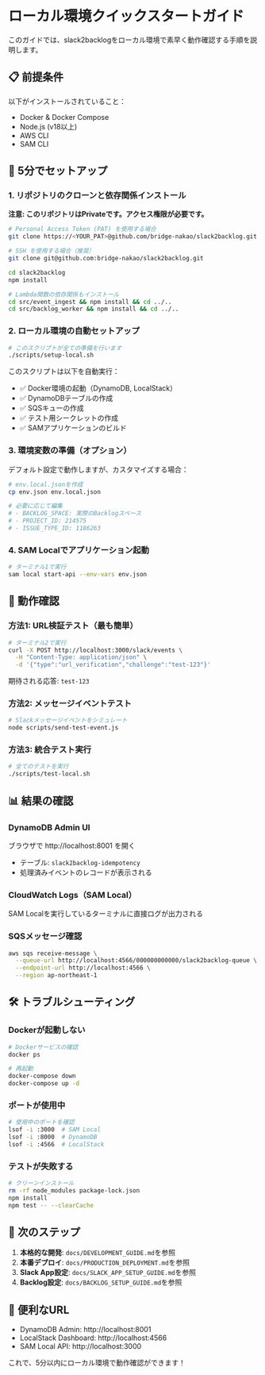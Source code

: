 # ローカル環境クイックスタートガイド

このガイドでは、slack2backlogをローカル環境で素早く動作確認する手順を説明します。

## 📋 前提条件

以下がインストールされていること：
- Docker & Docker Compose
- Node.js (v18以上)
- AWS CLI
- SAM CLI

## 🚀 5分でセットアップ

### 1. リポジトリのクローンと依存関係インストール

**注意: このリポジトリはPrivateです。アクセス権限が必要です。**

```bash
# Personal Access Token (PAT) を使用する場合
git clone https://<YOUR_PAT>@github.com/bridge-nakao/slack2backlog.git

# SSH を使用する場合（推奨）
git clone git@github.com:bridge-nakao/slack2backlog.git

cd slack2backlog
npm install

# Lambda関数の依存関係もインストール
cd src/event_ingest && npm install && cd ../..
cd src/backlog_worker && npm install && cd ../..
```

### 2. ローカル環境の自動セットアップ

```bash
# このスクリプトが全ての準備を行います
./scripts/setup-local.sh
```

このスクリプトは以下を自動実行：
- ✅ Docker環境の起動（DynamoDB, LocalStack）
- ✅ DynamoDBテーブルの作成
- ✅ SQSキューの作成
- ✅ テスト用シークレットの作成
- ✅ SAMアプリケーションのビルド

### 3. 環境変数の準備（オプション）

デフォルト設定で動作しますが、カスタマイズする場合：

```bash
# env.local.jsonを作成
cp env.json env.local.json

# 必要に応じて編集
# - BACKLOG_SPACE: 実際のBacklogスペース
# - PROJECT_ID: 214575
# - ISSUE_TYPE_ID: 1186263
```

### 4. SAM Localでアプリケーション起動

```bash
# ターミナル1で実行
sam local start-api --env-vars env.json
```

## 🧪 動作確認

### 方法1: URL検証テスト（最も簡単）

```bash
# ターミナル2で実行
curl -X POST http://localhost:3000/slack/events \
  -H "Content-Type: application/json" \
  -d '{"type":"url_verification","challenge":"test-123"}'
```

期待される応答: `test-123`

### 方法2: メッセージイベントテスト

```bash
# Slackメッセージイベントをシミュレート
node scripts/send-test-event.js
```

### 方法3: 統合テスト実行

```bash
# 全てのテストを実行
./scripts/test-local.sh
```

## 📊 結果の確認

### DynamoDB Admin UI
ブラウザで http://localhost:8001 を開く
- テーブル: `slack2backlog-idempotency`
- 処理済みイベントのレコードが表示される

### CloudWatch Logs（SAM Local）
SAM Localを実行しているターミナルに直接ログが出力される

### SQSメッセージ確認
```bash
aws sqs receive-message \
  --queue-url http://localhost:4566/000000000000/slack2backlog-queue \
  --endpoint-url http://localhost:4566 \
  --region ap-northeast-1
```

## 🛠️ トラブルシューティング

### Dockerが起動しない
```bash
# Dockerサービスの確認
docker ps

# 再起動
docker-compose down
docker-compose up -d
```

### ポートが使用中
```bash
# 使用中のポートを確認
lsof -i :3000  # SAM Local
lsof -i :8000  # DynamoDB
lsof -i :4566  # LocalStack
```

### テストが失敗する
```bash
# クリーンインストール
rm -rf node_modules package-lock.json
npm install
npm test -- --clearCache
```

## 📝 次のステップ

1. **本格的な開発**: `docs/DEVELOPMENT_GUIDE.md`を参照
2. **本番デプロイ**: `docs/PRODUCTION_DEPLOYMENT.md`を参照
3. **Slack App設定**: `docs/SLACK_APP_SETUP_GUIDE.md`を参照
4. **Backlog設定**: `docs/BACKLOG_SETUP_GUIDE.md`を参照

## 🔗 便利なURL

- DynamoDB Admin: http://localhost:8001
- LocalStack Dashboard: http://localhost:4566
- SAM Local API: http://localhost:3000

これで、5分以内にローカル環境で動作確認ができます！